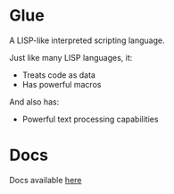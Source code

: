 # Glue

A LISP-like interpreted scripting language.

Just like many LISP languages, it:

- Treats code as data
- Has powerful macros

And also has:

- Powerful text processing capabilities

# Docs

Docs available <a href="https://github.com/IonutParau/glue_lang/blob/main/DOCS.md">here</a>
